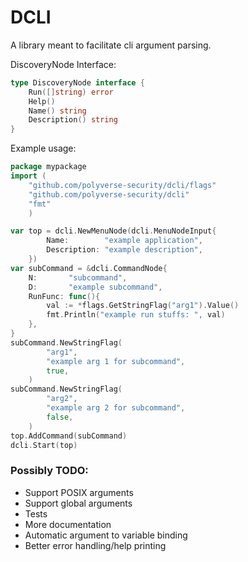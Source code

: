# DCLI

A library meant to facilitate cli argument parsing.

DiscoveryNode Interface:
````go
type DiscoveryNode interface {
	Run([]string) error
	Help()
	Name() string
	Description() string
}
````

Example usage:
```go
package mypackage
import (
	"github.com/polyverse-security/dcli/flags"
	"github.com/polyverse-security/dcli"
	"fmt"
	)

var top = dcli.NewMenuNode(dcli.MenuNodeInput{
		Name:        "example application",
		Description: "example description",
	})
var subCommand = &dcli.CommandNode{
	N:       "subcommand",
	D:       "example subcommand",
	RunFunc: func(){
		val := *flags.GetStringFlag("arg1").Value()
		fmt.Println("example run stuffs: ", val)
	},
}
subCommand.NewStringFlag(
		"arg1",
		"example arg 1 for subcommand",
		true,
	)
subCommand.NewStringFlag(
		"arg2",
		"example arg 2 for subcommand",
		false, 
	)
top.AddCommand(subCommand)
dcli.Start(top)
```



### Possibly TODO:
* Support POSIX arguments
* Support global arguments
* Tests
* More documentation
* Automatic argument to variable binding
* Better error handling/help printing